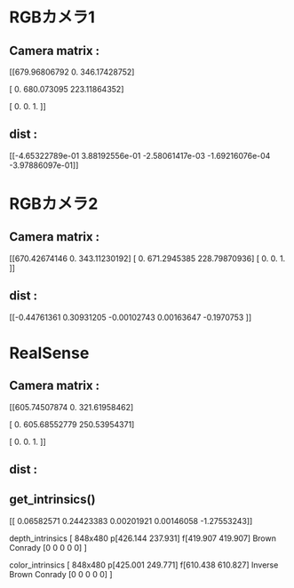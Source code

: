 # RGBカメラ1 

## Camera matrix :  

[[679.96806792   0.         346.17428752] 

[  0.         680.073095   223.11864352] 

[  0.           0.           1.        ]] 

## dist :  

[[-4.65322789e-01  3.88192556e-01 -2.58061417e-03 -1.69216076e-04 -3.97886097e-01]] 


# RGBカメラ2 

## Camera matrix :  

[[670.42674146   0.         343.11230192]
 [  0.         671.2945385  228.79870936]
 [  0.           0.           1.        ]]

## dist :  

[[-0.44761361  0.30931205 -0.00102743  0.00163647 -0.1970753 ]]


 

 

# RealSense 

## Camera matrix :  

  

[[605.74507874   0.         321.61958462] 

[  0.         605.68552779 250.53954371] 

[  0.           0.           1.        ]] 

## dist :  

  
## get_intrinsics()
[[ 0.06582571  0.24423383  0.00201921  0.00146058 -1.27553243]] 

depth_intrinsics
[ 848x480  p[426.144 237.931]  f[419.907 419.907]  Brown Conrady [0 0 0 0 0] ]

color_intrinsics
[ 848x480  p[425.001 249.771]  f[610.438 610.827]  Inverse Brown Conrady [0 0 0 0 0] ]

